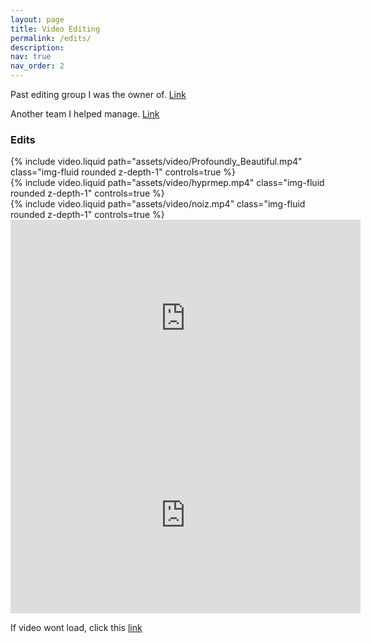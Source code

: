```yaml
---
layout: page
title: Video Editing
permalink: /edits/
description:
nav: true
nav_order: 2
---
```

Past editing group I was the owner of. [Link](https://www.instagram.com/glittrxxclusive/)

Another team I helped manage. [Link](https://www.instagram.com/eternity.visuals)

### Edits 
<div class="row mt-3">
    <div class="col-sm mt-3 mt-md-0">
        {% include video.liquid path="assets/video/Profoundly_Beautiful.mp4" class="img-fluid rounded z-depth-1" controls=true %}
    </div>
</div>

<div class="row mt-3">
    <div class="col-sm mt-3 mt-md-0">
        {% include video.liquid path="assets/video/hyprmep.mp4" class="img-fluid rounded z-depth-1" controls=true %}
    </div>
</div>

<div class="row mt-3">
    <div class="col-sm mt-3 mt-md-0">
        {% include video.liquid path="assets/video/noiz.mp4" class="img-fluid rounded z-depth-1" controls=true %}
    </div>
</div>

<iframe width="560" height="315" src="https://www.youtube.com/embed/vay13wN48lE?si=n3C5lW0ki51nFogS" frameborder="0" allow="accelerometer; autoplay; clipboard-write; encrypted-media; gyroscope; picture-in-picture" allowfullscreen></iframe>

<iframe width="560" height="315" src="https://www.youtube.com/watch?v=ElZFIsG0yJA" frameborder="0" allow="accelerometer; autoplay; clipboard-write; encrypted-media; gyroscope; picture-in-picture" allowfullscreen></iframe>

If video wont load, click this [link](https://www.youtube.com/watch?v=ElZFIsG0yJA)

